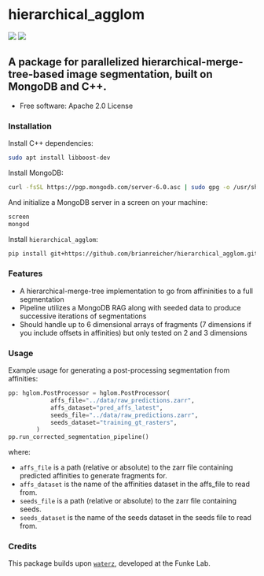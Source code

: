 # hierarchical_agglom

[![](https://img.shields.io/pypi/pyversions/mwatershed.svg)](https://pypi.python.org/pypi/mwatershed)
[![](https://img.shields.io/badge/code%20style-black-000000.svg)](https://github.com/ambv/black)


## A package for parallelized hierarchical-merge-tree-based image segmentation, built on MongoDB and C++.



* Free software: Apache 2.0 License

### Installation

Install C++ dependencies:

```bash
sudo apt install libboost-dev
```


Install MongoDB:

```bash
curl -fsSL https://pgp.mongodb.com/server-6.0.asc | sudo gpg -o /usr/share/keyrings/mongodb-server-6.0.gpg --dearmor
```


And initialize a MongoDB server in a screen on your machine:

```bash
screen
mongod
```

Install `hierarchical_agglom`:

```bash
pip install git+https://github.com/brianreicher/hierarchical_agglom.git
```
### Features

* A hierarchical-merge-tree implementation to go from affininities to a full segmentation
* Pipeline utilizes a MongoDB RAG along with seeded data to produce successive iterations of segmentations
* Should handle up to 6 dimensional arrays of fragments (7 dimensions if you include offsets in affinities) but only tested on 2 and 3 dimensions

### Usage

Example usage for generating a post-processing segmentation from affinities:

```python
pp: hglom.PostProcessor = hglom.PostProcessor(
            affs_file="../data/raw_predictions.zarr",
            affs_dataset="pred_affs_latest",
            seeds_file="../data/raw_predictions.zarr",
            seeds_dataset="training_gt_rasters",
        )
pp.run_corrected_segmentation_pipeline()
```
where:
* `affs_file` is a path (relative or absolute) to the zarr file containing predicted affinities to generate fragments for.
* `affs_dataset` is the name of the affinities dataset in the affs_file to read from.
* `seeds_file` is a path (relative or absolute) to the zarr file containing seeds.
* `seeds_dataset` is the name of the seeds dataset in the seeds file to read from.

### Credits

This package builds upon [`waterz`](https://github.com/funkey/waterz/tree/master), developed at the Funke Lab.
